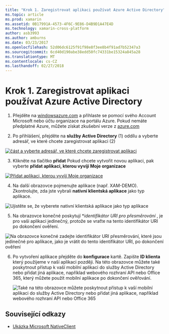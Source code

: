 ```yaml
---
title: "Krok 1. Zaregistrovat aplikaci používat Azure Active Directory"
ms.topic: article
ms.prod: xamarin
ms.assetid: 0B17991A-4573-4F6C-9E86-D4B9D1A47E4D
ms.technology: xamarin-cross-platform
author: asb3993
ms.author: amburns
ms.date: 03/23/2017
ms.openlocfilehash: 52d06dc6125f91f98e8f3ee8b4f91ad7b52347a3
ms.sourcegitcommit: 6cd40d190abe38edd50fc74331be15324a845a28
ms.translationtype: MT
ms.contentlocale: cs-CZ
ms.lasthandoff: 02/27/2018
---
```

# <a name="step-1-register-an-app-to-use-azure-active-directory"></a>Krok 1. Zaregistrovat aplikaci používat Azure Active Directory

1. Přejděte na [windowsazure.com](https://manage.windowsazure.com) a přihlaste se pomocí svého Account Microsoft nebo účtu organizace na portálu Azure. Pokud nemáte předplatné Azure, můžete získat zkušební verze z [azure.com](http://www.azure.com)

2. Po přihlášení, přejděte na **služby Active Directory** (1) oddílu a vyberte adresář, ve které chcete zaregistrovat aplikaci (2)

  [ ![](register-images/01.-active-directory-in-azure-portal-sml.jpg "část a vyberte adresář, ve které chcete zaregistrovat aplikaci")](register-images/01.-active-directory-in-azure-portal.jpg)

3. Klikněte na tlačítko **přidat** Pokud chcete vytvořit novou aplikaci, pak vyberte **přidat aplikaci, kterou vyvíjí Moje organizace**

  [ ![](register-images/02.-add-new-application-sml.jpg "Přidat aplikaci, kterou vyvíjí Moje organizace")](register-images/02.-add-new-application.jpg)

4. Na další obrazovce pojmenujte aplikace (např. XAM-DEMO).
  Zkontrolujte, zda jste vybrali **nativní klientská aplikace** jako typ aplikace.

  ![](register-images/03.-app-name.jpg "Ujistěte se, že vyberete nativní klientská aplikace jako typ aplikace")

5. Na obrazovce konečné poskytují **identifikátor URI pro přesměrování* , je pro vaši aplikaci jedinečný, protože se vraťte na tento identifikátor URI po dokončení ověření.

  ![](register-images/04.-app-redirect.jpg "Na obrazovce konečné zadejte identifikátor URI přesměrování, které jsou jedinečné pro aplikace, jako je vrátit do tento identifikátor URI, po dokončení ověření")

6. Po vytvoření aplikace přejděte do **konfigurace** kartě. Zapište **ID klienta** který použijeme v naší aplikaci později. Na této obrazovce můžete také poskytnout přístup k vaší mobilní aplikaci do služby Active Directory nebo přidat jiná aplikace, například webového rozhraní API nebo Office 365, který můžete použít mobilní aplikace po dokončení ověřování.

    ![](register-images/05.-configure.jpg "Také na této obrazovce můžete poskytnout přístup k vaší mobilní aplikaci do služby Active Directory nebo přidat jiná aplikace, například webového rozhraní API nebo Office 365")



## <a name="related-links"></a>Související odkazy

- [Ukázka Microsoft NativeClient](https://github.com/AzureADSamples/NativeClient-MultiTarget-DotNet)
